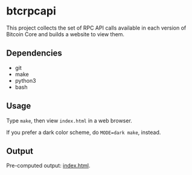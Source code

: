 # btcrpcapi

This project collects the set of RPC API calls available in each version of Bitcoin Core and builds a website to view them.

## Dependencies

- git
- make
- python3
- bash

## Usage

Type `make`, then view `index.html` in a web browser.

If you prefer a dark color scheme, do `MODE=dark make`, instead.

## Output

Pre-computed output: [index.html](index.html).